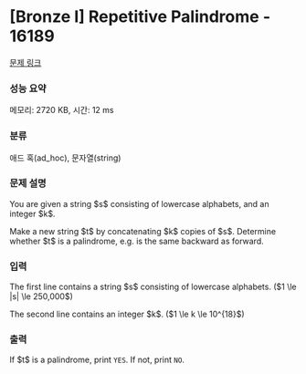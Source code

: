 # [Bronze I] Repetitive Palindrome - 16189 

[문제 링크](https://www.acmicpc.net/problem/16189) 

### 성능 요약

메모리: 2720 KB, 시간: 12 ms

### 분류

애드 혹(ad_hoc), 문자열(string)

### 문제 설명

<p>You are given a string $s$ consisting of lowercase alphabets, and an integer $k$.</p>

<p>Make a new string $t$ by concatenating $k$ copies of $s$. Determine whether $t$ is a palindrome, e.g. is the same backward as forward.</p>

### 입력 

 <p>The first line contains a string $s$ consisting of lowercase alphabets. ($1 \le |s| \le 250,000$)</p>

<p>The second line contains an integer $k$. ($1 \le k \le 10^{18}$)</p>

### 출력 

 <p>If $t$ is a palindrome, print <code>YES</code>. If not, print <code>NO</code>.</p>

